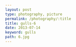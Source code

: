 ```yaml
---
layout: post
type: photography, picture
permalink: /photography/:title
title: gulls-6
date: 2013-07-14
keyword: gulls
path: 6.jpg
---
```



